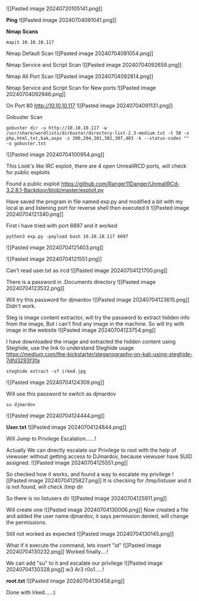 ![[Pasted image 20240720105141.png]]

**Ping**
![[Pasted image 20240704091041.png]]

**Nmap Scans**
```
mapit 10.10.10.117
```

Nmap Default Scan
![[Pasted image 20240704091054.png]]

Nmap Service and Script Scan
![[Pasted image 20240704092659.png]]

Nmap All Port Scan
![[Pasted image 20240704092814.png]]

Nmap Service and Script Scan for New ports
![[Pasted image 20240704092946.png]]

On Port 80 http://10.10.10.117
![[Pasted image 20240704091131.png]]

Gobuster Scan
```
gobuster dir -u http://10.10.10.117 -w /usr/share/wordlists/dirbuster/directory-list-2.3-medium.txt -t 50 -x php,html,txt,bak,aspx -s 200,204,301,302,307,403 -k --status-codes "" -o gobuster.txt
```
![[Pasted image 20240704100954.png]]

This Look's like IRC exploit, there are 4 open UnrealIRCD ports, will check for public exploits


Found a public exploit https://github.com/Ranger11Danger/UnrealIRCd-3.2.8.1-Backdoor/blob/master/exploit.py

Have saved the program in file named exp.py and modified a bit with my local ip and listening port for reverse shell then executed it 
![[Pasted image 20240704121340.png]]

First i have tried with port 6697 and it worked
```
python3 exp.py -payload bash 10.10.10.117 6697
```
![[Pasted image 20240704121403.png]]

![[Pasted image 20240704121551.png]]

Can't read user.txt as ircd
![[Pasted image 20240704121700.png]]

There is a password in .Documents directory
![[Pasted image 20240704123532.png]]

Will try this password for djmardov
![[Pasted image 20240704123615.png]]
Didn't work.

Steg is image content extractor, will try the password to extract hidden info from the image, But i can't find any image in the machine. So will try with image in the website
![[Pasted image 20240704123754.png]]

I have downloaded the image and extracted the hidden content using Steghide, use the link to understand Steghide usage https://medium.com/the-kickstarter/steganography-on-kali-using-steghide-7dfd3293f3fa 
```
steghide extract -sf irked.jpg
```
![[Pasted image 20240704124309.png]]

Will use this password to switch as djmardov
```
su djmardov
```
![[Pasted image 20240704124444.png]]

**User.txt**
![[Pasted image 20240704124844.png]]



Will Jump to Privilege Escalation......!

Actually We can directly escalate our Privilege to root with the help of viewuser without getting access to DJmardov, because viewuser have SUID assigned.
![[Pasted image 20240704125551.png]]

So checked how it works, and found a way to escalate my privilege
![[Pasted image 20240704125827.png]]
It is checking for /tmp/listuser and it is not found, will check /tmp dir

So there is no listusers dir
![[Pasted image 20240704125911.png]]

Will create one
![[Pasted image 20240704130006.png]]
Now created a file and added the user name djmardov, it says permission denied, will change the permissions.

Still not worked as expected
![[Pasted image 20240704130145.png]]

What if it execute the command, lets insert "id"
![[Pasted image 20240704130232.png]]
Worked finally....!

We can add "su" to it and escalate our privilege
![[Pasted image 20240704130328.png]]
w3 Ar3 r0o1.....!

**root.txt**
![[Pasted image 20240704130458.png]]




Done with Irked.....:)

